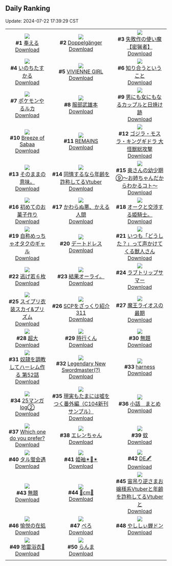 ## Daily Ranking
Update: 2024-07-22 17:39:29 CST

|      |      |      |
| :----: | :----: | :----: |
| ![](https://i.pixiv.re/c/240x480/img-master/img/2024/07/21/01/53/54/120712699_p0_master1200.jpg)<br>**#1** [奉える](https://www.pixiv.net/artworks/120712699)<br>[Download](https://i.pixiv.re/img-original/img/2024/07/21/01/53/54/120712699_p0.png) | ![](https://i.pixiv.re/c/240x480/img-master/img/2024/07/20/00/56/03/120680672_p0_master1200.jpg)<br>**#2** [Doppelgänger](https://www.pixiv.net/artworks/120680672)<br>[Download](https://i.pixiv.re/img-original/img/2024/07/20/00/56/03/120680672_p0.png) | ![](https://i.pixiv.re/c/240x480/img-master/img/2024/07/20/10/52/20/120688999_p0_master1200.jpg)<br>**#3** [失敗作の使い魔【密猟者】](https://www.pixiv.net/artworks/120688999)<br>[Download](https://i.pixiv.re/img-original/img/2024/07/20/10/52/20/120688999_p0.png) |
| ![](https://i.pixiv.re/c/240x480/img-master/img/2024/07/20/00/00/30/120678617_p0_master1200.jpg)<br>**#4** [いのちたすかる](https://www.pixiv.net/artworks/120678617)<br>[Download](https://i.pixiv.re/img-original/img/2024/07/20/00/00/30/120678617_p0.jpg) | ![](https://i.pixiv.re/c/240x480/img-master/img/2024/07/21/00/07/30/120709771_p0_master1200.jpg)<br>**#5** [VIVIENNE GIRL](https://www.pixiv.net/artworks/120709771)<br>[Download](https://i.pixiv.re/img-original/img/2024/07/21/00/07/30/120709771_p0.png) | ![](https://i.pixiv.re/c/240x480/img-master/img/2024/07/20/19/44/29/120700490_p0_master1200.jpg)<br>**#6** [知り合うということ](https://www.pixiv.net/artworks/120700490)<br>[Download](https://i.pixiv.re/img-original/img/2024/07/20/19/44/29/120700490_p0.jpg) |
| ![](https://i.pixiv.re/c/240x480/img-master/img/2024/07/21/00/09/53/120709888_p0_master1200.jpg)<br>**#7** [ポケモンやるルカ](https://www.pixiv.net/artworks/120709888)<br>[Download](https://i.pixiv.re/img-original/img/2024/07/21/00/09/53/120709888_p0.jpg) | ![](https://i.pixiv.re/c/240x480/img-master/img/2024/07/20/00/01/04/120678737_p0_master1200.jpg)<br>**#8** [服部武雄本](https://www.pixiv.net/artworks/120678737)<br>[Download](https://i.pixiv.re/img-original/img/2024/07/20/00/01/04/120678737_p0.jpg) | ![](https://i.pixiv.re/c/240x480/img-master/img/2024/07/21/00/00/58/120709350_p0_master1200.jpg)<br>**#9** [男にも女にもなるカップルと日焼け跡](https://www.pixiv.net/artworks/120709350)<br>[Download](https://i.pixiv.re/img-original/img/2024/07/21/00/00/58/120709350_p0.jpg) |
| ![](https://i.pixiv.re/c/240x480/img-master/img/2024/07/21/01/03/48/120711595_p0_master1200.jpg)<br>**#10** [Breeze of Sabaa](https://www.pixiv.net/artworks/120711595)<br>[Download](https://i.pixiv.re/img-original/img/2024/07/21/01/03/48/120711595_p0.png) | ![](https://i.pixiv.re/c/240x480/img-master/img/2024/07/21/00/02/04/120709479_p0_master1200.jpg)<br>**#11** [REMAINS](https://www.pixiv.net/artworks/120709479)<br>[Download](https://i.pixiv.re/img-original/img/2024/07/21/00/02/04/120709479_p0.jpg) | ![](https://i.pixiv.re/c/240x480/img-master/img/2024/07/21/00/00/41/120709288_p0_master1200.jpg)<br>**#12** [ゴジラ・モスラ・キングギドラ 大怪獣総攻撃](https://www.pixiv.net/artworks/120709288)<br>[Download](https://i.pixiv.re/img-original/img/2024/07/21/00/00/41/120709288_p0.jpg) |
| ![](https://i.pixiv.re/c/240x480/img-master/img/2024/07/20/20/12/10/120701300_p0_master1200.jpg)<br>**#13** [そのままの意味。](https://www.pixiv.net/artworks/120701300)<br>[Download](https://i.pixiv.re/img-original/img/2024/07/20/20/12/10/120701300_p0.jpg) | ![](https://i.pixiv.re/c/240x480/img-master/img/2024/07/20/20/56/52/120702768_p0_master1200.jpg)<br>**#14** [同情するなら年齢を詐称してるVtuber](https://www.pixiv.net/artworks/120702768)<br>[Download](https://i.pixiv.re/img-original/img/2024/07/20/20/56/52/120702768_p0.png) | ![](https://i.pixiv.re/c/240x480/img-master/img/2024/07/21/00/08/41/120709836_p0_master1200.jpg)<br>**#15** [奥さんの幼少期⑨～お姉ちゃんだからわかるコト～](https://www.pixiv.net/artworks/120709836)<br>[Download](https://i.pixiv.re/img-original/img/2024/07/21/00/08/41/120709836_p0.jpg) |
| ![](https://i.pixiv.re/c/240x480/img-master/img/2024/07/21/18/38/23/120731800_p0_master1200.jpg)<br>**#16** [初めてのお菓子作り](https://www.pixiv.net/artworks/120731800)<br>[Download](https://i.pixiv.re/img-original/img/2024/07/21/18/38/23/120731800_p0.png) | ![](https://i.pixiv.re/c/240x480/img-master/img/2024/07/21/07/21/08/120716983_p0_master1200.jpg)<br>**#17** [かわらぬ悪、かえる人間](https://www.pixiv.net/artworks/120716983)<br>[Download](https://i.pixiv.re/img-original/img/2024/07/21/07/21/08/120716983_p0.png) | ![](https://i.pixiv.re/c/240x480/img-master/img/2024/07/20/00/42/20/120680287_p0_master1200.jpg)<br>**#18** [オークと交渉する姫騎士。](https://www.pixiv.net/artworks/120680287)<br>[Download](https://i.pixiv.re/img-original/img/2024/07/20/00/42/20/120680287_p0.jpg) |
| ![](https://i.pixiv.re/c/240x480/img-master/img/2024/07/21/14/18/11/120699801_p0_master1200.jpg)<br>**#19** [自称めっちゃオタクのギャル](https://www.pixiv.net/artworks/120699801)<br>[Download](https://i.pixiv.re/img-original/img/2024/07/21/14/18/11/120699801_p0.png) | ![](https://i.pixiv.re/c/240x480/img-master/img/2024/07/20/15/04/58/120693925_p0_master1200.jpg)<br>**#20** [デートドレス](https://www.pixiv.net/artworks/120693925)<br>[Download](https://i.pixiv.re/img-original/img/2024/07/20/15/04/58/120693925_p0.png) | ![](https://i.pixiv.re/c/240x480/img-master/img/2024/07/20/17/25/45/120696887_p0_master1200.jpg)<br>**#21** [いつも「どうした？」って声かけてくる獣人さん](https://www.pixiv.net/artworks/120696887)<br>[Download](https://i.pixiv.re/img-original/img/2024/07/20/17/25/45/120696887_p0.png) |
| ![](https://i.pixiv.re/c/240x480/img-master/img/2024/07/20/20/05/42/120701195_p0_master1200.jpg)<br>**#22** [逃げ若６枚](https://www.pixiv.net/artworks/120701195)<br>[Download](https://i.pixiv.re/img-original/img/2024/07/20/20/05/42/120701195_p0.jpg) | ![](https://i.pixiv.re/c/240x480/img-master/img/2024/07/20/15/18/22/120694176_p0_master1200.jpg)<br>**#23** [結果オーライ。](https://www.pixiv.net/artworks/120694176)<br>[Download](https://i.pixiv.re/img-original/img/2024/07/20/15/18/22/120694176_p0.jpg) | ![](https://i.pixiv.re/c/240x480/img-master/img/2024/07/20/21/27/46/120703922_p0_master1200.jpg)<br>**#24** [ラブトリップサマー](https://www.pixiv.net/artworks/120703922)<br>[Download](https://i.pixiv.re/img-original/img/2024/07/20/21/27/46/120703922_p0.jpg) |
| ![](https://i.pixiv.re/c/240x480/img-master/img/2024/07/20/14/54/04/120693040_p0_master1200.jpg)<br>**#25** [スイプリ衣装スカイ&プリズム](https://www.pixiv.net/artworks/120693040)<br>[Download](https://i.pixiv.re/img-original/img/2024/07/20/14/54/04/120693040_p0.jpg) | ![](https://i.pixiv.re/c/240x480/img-master/img/2024/07/20/21/00/32/120702967_p0_master1200.jpg)<br>**#26** [SCPをざっくり紹介311](https://www.pixiv.net/artworks/120702967)<br>[Download](https://i.pixiv.re/img-original/img/2024/07/20/21/00/32/120702967_p0.jpg) | ![](https://i.pixiv.re/c/240x480/img-master/img/2024/07/20/00/14/31/120679422_p0_master1200.jpg)<br>**#27** [魔王ライオスの最期](https://www.pixiv.net/artworks/120679422)<br>[Download](https://i.pixiv.re/img-original/img/2024/07/20/00/14/31/120679422_p0.jpg) |
| ![](https://i.pixiv.re/c/240x480/img-master/img/2024/07/20/11/56/48/120690150_p0_master1200.jpg)<br>**#28** [超大](https://www.pixiv.net/artworks/120690150)<br>[Download](https://i.pixiv.re/img-original/img/2024/07/20/11/56/48/120690150_p0.jpg) | ![](https://i.pixiv.re/c/240x480/img-master/img/2024/07/20/02/24/39/120682441_p0_master1200.jpg)<br>**#29** [時行くん](https://www.pixiv.net/artworks/120682441)<br>[Download](https://i.pixiv.re/img-original/img/2024/07/20/02/24/39/120682441_p0.png) | ![](https://i.pixiv.re/c/240x480/img-master/img/2024/07/20/02/43/51/120682712_p0_master1200.jpg)<br>**#30** [無題](https://www.pixiv.net/artworks/120682712)<br>[Download](https://i.pixiv.re/img-original/img/2024/07/20/02/43/51/120682712_p0.jpg) |
| ![](https://i.pixiv.re/c/240x480/img-master/img/2024/07/20/00/02/48/120678915_p0_master1200.jpg)<br>**#31** [奴隷を調教してハーレム作る 第52話](https://www.pixiv.net/artworks/120678915)<br>[Download](https://i.pixiv.re/img-original/img/2024/07/20/00/02/48/120678915_p0.jpg) | ![](https://i.pixiv.re/c/240x480/img-master/img/2024/07/20/00/00/40/120678668_p0_master1200.jpg)<br>**#32** [Legendary New Swordmaster(?)](https://www.pixiv.net/artworks/120678668)<br>[Download](https://i.pixiv.re/img-original/img/2024/07/20/00/00/40/120678668_p0.jpg) | ![](https://i.pixiv.re/c/240x480/img-master/img/2024/07/21/02/03/16/120712904_p0_master1200.jpg)<br>**#33** [harness](https://www.pixiv.net/artworks/120712904)<br>[Download](https://i.pixiv.re/img-original/img/2024/07/21/02/03/16/120712904_p0.png) |
| ![](https://i.pixiv.re/c/240x480/img-master/img/2024/07/20/00/00/14/120678535_p0_master1200.jpg)<br>**#34** [25マンガlog②](https://www.pixiv.net/artworks/120678535)<br>[Download](https://i.pixiv.re/img-original/img/2024/07/20/00/00/14/120678535_p0.jpg) | ![](https://i.pixiv.re/c/240x480/img-master/img/2024/07/21/18/00/06/120730597_p0_master1200.jpg)<br>**#35** [現実もたまには嘘をつく番外編（C104新刊サンプル）](https://www.pixiv.net/artworks/120730597)<br>[Download](https://i.pixiv.re/img-original/img/2024/07/21/18/00/06/120730597_p0.jpg) | ![](https://i.pixiv.re/c/240x480/img-master/img/2024/07/21/20/59/31/120737257_p0_master1200.jpg)<br>**#36** [小話＿まとめ](https://www.pixiv.net/artworks/120737257)<br>[Download](https://i.pixiv.re/img-original/img/2024/07/21/20/59/31/120737257_p0.jpg) |
| ![](https://i.pixiv.re/c/240x480/img-master/img/2024/07/20/18/28/22/120698511_p0_master1200.jpg)<br>**#37** [Which one do you prefer?](https://www.pixiv.net/artworks/120698511)<br>[Download](https://i.pixiv.re/img-original/img/2024/07/20/18/28/22/120698511_p0.png) | ![](https://i.pixiv.re/c/240x480/img-master/img/2024/07/20/00/55/20/120680648_p0_master1200.jpg)<br>**#38** [エレンちゃん](https://www.pixiv.net/artworks/120680648)<br>[Download](https://i.pixiv.re/img-original/img/2024/07/20/00/55/20/120680648_p0.png) | ![](https://i.pixiv.re/c/240x480/img-master/img/2024/07/21/21/49/42/120741253_p0_master1200.jpg)<br>**#39** [蚊](https://www.pixiv.net/artworks/120741253)<br>[Download](https://i.pixiv.re/img-original/img/2024/07/21/21/49/42/120741253_p0.jpg) |
| ![](https://i.pixiv.re/c/240x480/img-master/img/2024/07/20/23/50/58/120708816_p0_master1200.jpg)<br>**#40** [タル蛍会遇](https://www.pixiv.net/artworks/120708816)<br>[Download](https://i.pixiv.re/img-original/img/2024/07/20/23/50/58/120708816_p0.jpg) | ![](https://i.pixiv.re/c/240x480/img-master/img/2024/07/21/00/08/38/120709835_p0_master1200.jpg)<br>**#41** [姫袖✴︎💠✴︎](https://www.pixiv.net/artworks/120709835)<br>[Download](https://i.pixiv.re/img-original/img/2024/07/21/00/08/38/120709835_p0.jpg) | ![](https://i.pixiv.re/c/240x480/img-master/img/2024/07/20/23/44/51/120708632_p0_master1200.jpg)<br>**#42** [DE🖋](https://www.pixiv.net/artworks/120708632)<br>[Download](https://i.pixiv.re/img-original/img/2024/07/20/23/44/51/120708632_p0.png) |
| ![](https://i.pixiv.re/c/240x480/img-master/img/2024/07/21/09/40/00/120719040_p0_master1200.jpg)<br>**#43** [無題](https://www.pixiv.net/artworks/120719040)<br>[Download](https://i.pixiv.re/img-original/img/2024/07/21/09/40/00/120719040_p0.png) | ![](https://i.pixiv.re/c/240x480/img-master/img/2024/07/20/20/52/11/120702624_p0_master1200.jpg)<br>**#44** [🪷cm🪷](https://www.pixiv.net/artworks/120702624)<br>[Download](https://i.pixiv.re/img-original/img/2024/07/20/20/52/11/120702624_p0.png) | ![](https://i.pixiv.re/c/240x480/img-master/img/2024/07/21/21/12/10/120737968_p0_master1200.jpg)<br>**#45** [宙吊り逆さまお嬢様系Vtuberと年齢を詐称してるVtuberと](https://www.pixiv.net/artworks/120737968)<br>[Download](https://i.pixiv.re/img-original/img/2024/07/21/21/12/10/120737968_p0.png) |
| ![](https://i.pixiv.re/c/240x480/img-master/img/2024/07/20/00/42/24/120680289_p0_master1200.jpg)<br>**#46** [愉悦の在処](https://www.pixiv.net/artworks/120680289)<br>[Download](https://i.pixiv.re/img-original/img/2024/07/20/00/42/24/120680289_p0.png) | ![](https://i.pixiv.re/c/240x480/img-master/img/2024/07/20/18/39/17/120698796_p0_master1200.jpg)<br>**#47** [ぺろ](https://www.pixiv.net/artworks/120698796)<br>[Download](https://i.pixiv.re/img-original/img/2024/07/20/18/39/17/120698796_p0.jpg) | ![](https://i.pixiv.re/c/240x480/img-master/img/2024/07/21/18/02/37/120730826_p0_master1200.jpg)<br>**#48** [やししぃ蝉ドン](https://www.pixiv.net/artworks/120730826)<br>[Download](https://i.pixiv.re/img-original/img/2024/07/21/18/02/37/120730826_p0.jpg) |
| ![](https://i.pixiv.re/c/240x480/img-master/img/2024/07/20/19/50/54/120700637_p0_master1200.jpg)<br>**#49** [地雷浴衣🎀](https://www.pixiv.net/artworks/120700637)<br>[Download](https://i.pixiv.re/img-original/img/2024/07/20/19/50/54/120700637_p0.png) | ![](https://i.pixiv.re/c/240x480/img-master/img/2024/07/21/11/51/35/120721596_p0_master1200.jpg)<br>**#50** [らんま](https://www.pixiv.net/artworks/120721596)<br>[Download](https://i.pixiv.re/img-original/img/2024/07/21/11/51/35/120721596_p0.png) |
|      |
